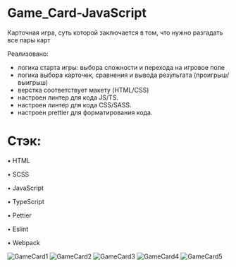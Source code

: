 # Game_Card-JavaScript

Карточная игра, суть которой заключается в том, что нужно разгадать все пары карт

Реализовано: 
- логика старта игры: выбора сложности и перехода на игровое поле
- логика выбора карточек, сравнения и вывода результата (проигрыш/выигрыш)
- верстка соответствует макету (HTML/CSS)
- настроен линтер для кода JS/TS.
- настроен линтер для кода CSS/SASS.
- настроен prettier для форматирования кода.

# Стэк:

• HTML

• SCSS

• JavaScript

• TypeScript

• Pettier

• Eslint

• Webpack

![GameCard1](https://user-images.githubusercontent.com/94056174/188210040-21605e80-3b91-4ea4-a5f9-dbf40bf8952d.jpg)
![GameCard2](https://user-images.githubusercontent.com/94056174/188210057-30e1d07c-5dbb-4cd0-8214-d43c5866dacb.jpg)
![GameCard3](https://user-images.githubusercontent.com/94056174/188210072-fa0e60e8-5518-4f68-abe4-9285753e96e2.jpg)
![GameCard4](https://user-images.githubusercontent.com/94056174/188210082-7c6c5c1e-5b5f-4dea-8028-1aef319d8ed0.jpg)
![GameCard5](https://user-images.githubusercontent.com/94056174/188210089-cfbcfa94-48cf-45e8-898f-6b955ae3cd81.jpg)

